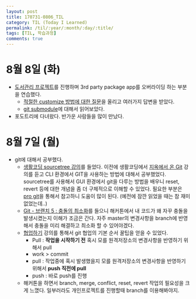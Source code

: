 ```yaml
---
layout: post
title: 170731-0806_TIL
category: TIL (Today I Learned)
permalink: /til/:year/:month/:day/:title/
tags: [TIL, 학습과정]
comments: true
---
```


# 8월 8일 (화)
- [도서관리 프로젝트](https://github.com/wayhome25/our-book)를 진행하며 3rd party package app를 오버라이딩 하는 부분을 연습했다.
  - [적절한 customize 방법에 대한 질문](https://www.facebook.com/groups/askdjango/permalink/1788528587829343/?comment_id=1788557797826422&notif_t=group_comment&notif_id=1502202113277812)을 올리고 여러가지 답변을 받았다.
  - [git submodule](https://git-scm.com/book/ko/v1/Git-%EB%8F%84%EA%B5%AC-%EC%84%9C%EB%B8%8C%EB%AA%A8%EB%93%88)에 대해서 읽어보았다.
- 포도트리에 다녀왔다. 반가운 사람들을 많이 만났다. 

# 8월 7일 (월)
- git에 대해서 공부했다.
  - [생활코딩 sourcetree 강의](https://opentutorials.org/course/1492)를 들었다. 이전에 생활코딩에서 [지옥에서 온 Git](https://opentutorials.org/course/2708) 강의를 듣고 CLI 환경에서 GIT을 사용하는 방법에 대해서 공부했었다. sourcetree를 사용해서 GUI 환경에서 git을 다루는 방법을 배우니 reset, revert 등에 대한 개념을 좀 더 구체적으로 이해할 수 있었다. 필요한 부분은 [pro git](https://git-scm.com)을 통해서 참고하니 도움이 많이 된다. (예전에 잠깐 읽었을 때는 참 재미 없었는데..)
  - [Git - 브랜치 5 : 충돌의 최소화](https://www.youtube.com/watch?v=UscVvA0eyaM)를 들으니 해커톤에서 내 코드가 왜 자꾸 충돌을 발생시켰는지 이해가 조금은 간다. 자주 master의 변경사항을 branch에 반영해서 충돌을 미리 해결하고 최소화 할 수 있어야겠다.
  - [협업하기](https://opentutorials.org/course/1492/8115) 강의를 통해서 git 협업의 기본 순서 꿀팁을 얻을 수 있었다.  
    - Pull : **작업을 시작하기 전** 혹시 모를 원격저장소의 변경사항을 반영하기 위해서 pull
    - work > commit
    - pull : 작업중에 혹시 발생했을지 모를 원격저장소의 변경사항을 반영하기 위해서 **push 직전에 pull**
    - push : 바로 push를 진행
  - 해커톤을 하면서 branch, merge, conflict, reset, revert 작업의 필요성을 크게 느꼈다. 일부러라도 개인프로젝트를 진행할때 branch를 이용해봐야지.

